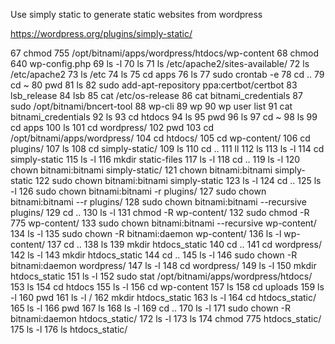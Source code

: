 Use simply static to generate static websites from wordpress

https://wordpress.org/plugins/simply-static/


   67  chmod 755 /opt/bitnami/apps/wordpress/htdocs/wp-content
   68  chmod 640 wp-config.php 
   69  ls -l
   70  ls
   71  ls /etc/apache2/sites-available/
   72  ls /etc/apache2
   73  ls /etc
   74  ls
   75  cd apps
   76  ls
   77  sudo crontab -e
   78  cd ..
   79  cd ~
   80  pwd
   81  ls
   82  sudo add-apt-repository ppa:certbot/certbot
   83  lsb_release
   84  lsb
   85  cat /etc/os-release
   86  cat bitnami_credentials 
   87  sudo /opt/bitnami/bncert-tool
   88  wp-cli
   89  wp
   90  wp user list
   91  cat bitnami_credentials 
   92  ls
   93  cd htdocs
   94  ls
   95  pwd
   96  ls
   97  cd ~
   98  ls
   99  cd apps
  100  ls
  101  cd wordpress/
  102  pwd
  103  cd /opt/bitnami/apps/wordpress/
  104  cd htdocs/
  105  cd wp-content/
  106  cd plugins/
  107  ls
  108  cd simply-static/
  109  ls
  110  cd ..
  111  ll
  112  ls
  113  ls -l
  114  cd simply-static
  115  ls -l
  116  mkdir static-files
  117  ls -l
  118  cd ..
  119  ls -l
  120  chown bitnami:bitnami simply-static/
  121  chown bitnami:bitnami simply-static
  122  sudo chown bitnami:bitnami simply-static
  123  ls -l
  124  cd ..
  125  ls -l
  126  sudo chown bitnami:bitnami -r plugins/
  127  sudo chown bitnami:bitnami --r plugins/
  128  sudo chown bitnami:bitnami --recursive plugins/
  129  cd ..
  130  ls -l
  131  chmod -R wp-content/
  132  sudo chmod -R 775 wp-content/
  133  sudo chown bitnami:bitnami --recursive wp-content/
  134  ls -l
  135  sudo chown -R bitnami:daemon wp-content/
  136  ls -l wp-content/
  137  cd ..
  138  ls
  139  mkdir htdocs_static
  140  cd ..
  141  cd wordpress/
  142  ls -l
  143  mkdir htdocs_static
  144  cd ..
  145  ls -l
  146  sudo chown -R bitnami:daemon wordpress/
  147  ls -l
  148  cd wordpress/
  149  ls -l
  150  mkdir htdocs_static
  151  ls -l
  152  sudo stat /opt/bitnami/apps/wordpress/htdocs/
  153  ls
  154  cd htdocs
  155  ls -l
  156  cd wp-content
  157  ls
  158  cd uploads
  159  ls -l
  160  pwd
  161  ls -l /
  162  mkdir htdocs_static
  163  ls -l
  164  cd htdocs_static/
  165  ls -l
  166  pwd
  167  ls
  168  ls -l
  169  cd ..
  170  ls -l
  171  sudo chown -R bitnami:daemon htdocs_static/
  172  ls -l
  173  ls
  174  chmod 775 htdocs_static/
  175  ls -l
  176  ls htdocs_static/